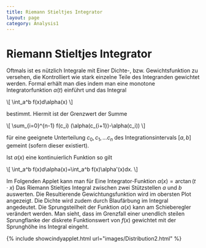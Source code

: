 ```yaml
---
title: Riemann Stieltjes Integrator
layout: page
category: Analysis1
---
```


# Riemann Stieltjes Integrator

Oftmals ist es nützlich Integrale mit Einer Dichte-, bzw. Gewichtsfunktion zu versehen, die Kontrolliert wie stark einzelne Teile des
Integranden gewichtet werden. Formal erhält man dies indem man eine monotone Integratorfunktion $\alpha(t)$ einführt und das Integral

\\[
\int_a^b f(x)d\alpha(x)
\\]

bestimmt. Hiermit ist der Grenzwert der Summe

\\[
\sum_{i=0}^{n-1} f(c_i) (\alpha(c_{i+1})-\alpha(c_i))
\\]

für eine geeignete Unterteilung $c_0,c_1,\ldots c_n$ des Integrationsintervals $[a,b]$ gemeint (sofern dieser existiert).

Ist $\alpha(x)$ eine kontinuierlich Funktion so gilt

\\[
\int_a^b f(x)d\alpha(x)=\int_a^b f(x)\alpha'(x)dx.
\\]

Im Folgenden Applet kann man für Eine Integrator-Funktion $\alpha(x)=\arctan(t\cdot x)$ Das Riemann Stieltjes Integral
zwischen zwei Stützstellen $a$ und $b$ auswerten. Die Resultierende Gewichtungsfunktion wird im obersten Plot angezeigt.
Die Dichte wird zudem durch Blaufärbung im Integral angedeutet.
Die Sprungsteilheit der Funktion $\alpha(x)$ kann am Schieberegler verändert werden.
Man sieht, dass im Grenzfall einer unendlich steilen Sprungflanke der diskrete Funktionswert von $f(x)$ gewichtet mit der Sprunghöhe
ins Integral eingeht.



{% include showcindyapplet.html url="images/Distribution2.html" %}

